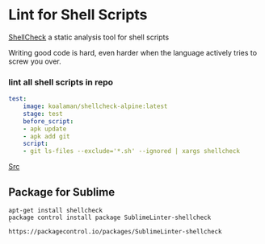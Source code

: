 Lint for Shell Scripts
======================

[ShellCheck](https://www.shellcheck.net/) a static analysis tool for shell scripts

Writing good code is hard, even harder when the language actively tries to screw you over.

### lint all shell scripts in repo
```yaml
test:
    image: koalaman/shellcheck-alpine:latest
    stage: test
    before_script:
    - apk update
    - apk add git
    script:
    - git ls-files --exclude='*.sh' --ignored | xargs shellcheck
```
[Src](https://github.com/koalaman/shellcheck/wiki/GitLab-CI)

## Package for Sublime
```
apt-get install shellcheck
package control install package SublimeLinter-shellcheck
`
https://packagecontrol.io/packages/SublimeLinter-shellcheck

